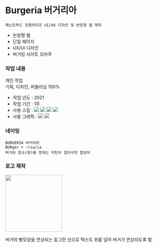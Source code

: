 # Burgeria 버거리아
 ```
패스트푸드 프랜차이즈 UI/UX 디자인 및 반응형 웹 제작
```
-  반응형 웹
-  단일 페이지
-  UX/UI 디자인 
-  버거킹 사이트 오마주

### 작업 내용
개인 작업<br/>
기획, 디자인, 퍼블리싱 100%
-   작업 년도 : 2021
-   작업 기간 : 1주
-   사용 스킬 : <img src="https://img.shields.io/badge/HTML5-red?style=flat-square&logo=HTML5&logoColor=white"/> <img src="https://img.shields.io/badge/CSS3-blue?style=flat-square&logo=CSS3&logoColor=white"/> <img src="https://img.shields.io/badge/JavaScript-yellow?style=flat-square&logo=JavaScript&logoColor=white"/> <img src="https://img.shields.io/badge/JQuery-green?style=flat-square&logo=JQuery&logoColor=white"/>
-   사용 그래픽 :  <img src="https://img.shields.io/badge/Adobe Photoshop-navy?style=flat-square&logo=Adobe Photoshop&logoColor=white"/> <img src="https://img.shields.io/badge/Adobe Illustrator-orange?style=flat-square&logo=Adobe Illustrator&logoColor=white"/> 

###  네이밍
```
BURGERIA 버거리아
BURger + ~ria/ia 
버거와 장소(땅)을 뜻하는 라틴어 접미사의 합성어
```

### 로고 제작

<img src="https://user-images.githubusercontent.com/106140816/174447567-b6dca184-2078-4d87-95d7-63039f5c3fca.png" width="180">

버거의 빵모양을 연상되는 둥그런 선으로 텍스트 위를 덮어 버거가 연상되도록 함
